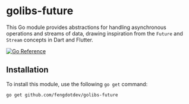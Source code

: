 # golibs-future

This Go module provides abstractions for handling asynchronous operations and streams of data, drawing inspiration from the `Future` and `Stream` concepts in Dart and Flutter.

[![Go Reference](https://pkg.go.dev/badge/github.com/fengdotdev/golibs-future.svg)](https://pkg.go.dev/github.com/fengdotdev/golibs-future)

## Installation

To install this module, use the following `go get` command:

```bash
go get github.com/fengdotdev/golibs-future

```

